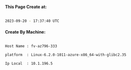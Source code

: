 
   
#### This Page Create at:

```bash

2023-09-20 - 17:37:40 UTC

```

#### Create By Machine:

```bash

Host Name : fv-az796-333

platform  : Linux-6.2.0-1011-azure-x86_64-with-glibc2.35

Ip Local  : 10.1.196.5

```

